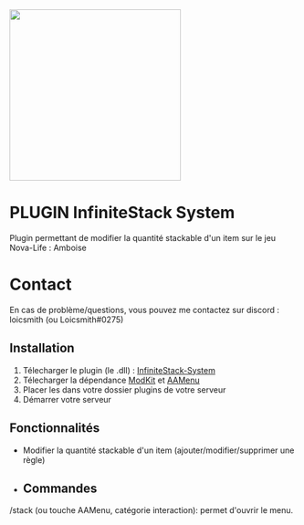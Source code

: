<img src="https://i.imgur.com/iS7tN7F.png" width="300"/>

# PLUGIN InfiniteStack System

Plugin permettant de modifier la quantité stackable d'un item sur le jeu Nova-Life : Amboise

# Contact

En cas de problème/questions, vous pouvez me contactez sur discord : loicsmith (ou Loicsmith#0275)


## Installation
1. Télecharger le plugin (le .dll) : [InfiniteStack-System](https://github.com/loicsmith/InfiniteStack-System/releases/tag/InfiniteStack-System)
2. Télecharger la dépendance [ModKit](https://github.com/Aarnow/NovaLife_ModKit-Releases/releases/download/latest/ModKit.dll) et [AAMenu](https://github.com/Aarnow/NovaLife_ModKit-Releases/releases/download/latest/AAMenu.dll)
3. Placer les dans votre dossier plugins de votre serveur
4. Démarrer votre serveur

## Fonctionnalités 

- Modifier la quantité stackable d'un item (ajouter/modifier/supprimer une règle)
  
- ## Commandes

/stack (ou touche AAMenu, catégorie interaction): permet d'ouvrir le menu.
